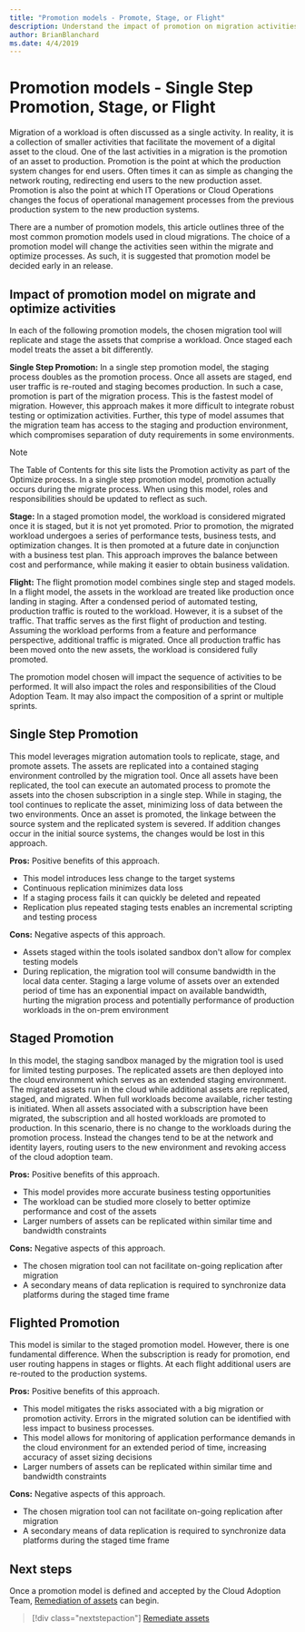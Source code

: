 ```yaml
---
title: "Promotion models - Promote, Stage, or Flight"
description: Understand the impact of promotion on migration activities
author: BrianBlanchard
ms.date: 4/4/2019
---
```


# Promotion models - Single Step Promotion, Stage, or Flight

Migration of a workload is often discussed as a single activity. In reality, it is a collection of smaller activities that facilitate the movement of a digital asset to the cloud. One of the last activities in a migration is the promotion of an asset to production. Promotion is the point at which the production system changes for end users. Often times it can as simple as changing the network routing, redirecting end users to the new production asset. Promotion is also the point at which IT Operations or Cloud Operations changes the focus of operational management processes from the previous production system to the new production systems.

There are a number of promotion models, this article outlines three of the most common promotion models used in cloud migrations. The choice of a promotion model will change the activities seen within the migrate and optimize processes. As such, it is suggested that promotion model be decided early in an release.

## Impact of promotion model on migrate and optimize activities

In each of the following promotion models, the chosen migration tool will replicate and stage the assets that comprise a workload. Once staged each model treats the asset a bit differently.

**Single Step Promotion:** In a single step promotion model, the staging process doubles as the promotion process. Once all assets are staged, end user traffic is re-routed and staging becomes production. In such a case, promotion is part of the migration process. This is the fastest model of migration. However, this approach makes it more difficult to integrate robust testing or optimization activities. Further, this type of model assumes that the migration team has access to the staging and production environment, which compromises separation of duty requirements in some environments.

> [!NOTE]
> The Table of Contents for this site lists the Promotion activity as part of the Optimize process. In a single step promotion model, promotion actually occurs during the migrate process. When using this model, roles and responsibilities should be updated to reflect as such.

**Stage:** In a staged promotion model, the workload is considered migrated once it is staged, but it is not yet promoted. Prior to promotion, the migrated workload undergoes a series of performance tests, business tests, and optimization changes. It is then promoted at a future date in conjunction with a business test plan. This approach improves the balance between cost and performance, while making it easier to obtain business validation.

**Flight:** The flight promotion model combines single step and staged models. In a flight model, the assets in the workload are treated like production once landing in staging. After a condensed period of automated testing, production traffic is routed to the workload. However, it is a subset of the traffic. That traffic serves as the first flight of production and testing. Assuming the workload performs from a feature and performance perspective, additional traffic is migrated. Once all production traffic has been moved onto the new assets, the workload is considered fully promoted.

The promotion model chosen will impact the sequence of activities to be performed. It will also impact the roles and responsibilities of the Cloud Adoption Team. It may also impact the composition of a sprint or multiple sprints.

## Single Step Promotion

This model leverages migration automation tools to replicate, stage, and promote assets. The assets are replicated into a contained staging environment controlled by the migration tool. Once all assets have been replicated, the tool can execute an automated process to promote the assets into the chosen subscription in a single step. While in staging, the tool continues to replicate the asset, minimizing loss of data between the two environments. Once an asset is promoted, the linkage between the source system and the replicated system is severed. If addition changes occur in the initial source systems, the changes would be lost in this approach.

**Pros:** Positive benefits of this approach.

- This model introduces less change to the target systems
- Continuous replication minimizes data loss
- If a staging process fails it can quickly be deleted and repeated
- Replication plus repeated staging tests enables an incremental scripting and testing process

**Cons:** Negative aspects of this approach.

- Assets staged within the tools isolated sandbox don't allow for complex testing models
- During replication, the migration tool will consume bandwidth in the local data center. Staging a large volume of assets over an extended period of time has an exponential impact on available bandwidth, hurting the migration process and potentially performance of production workloads in the on-prem environment

## Staged Promotion

In this model, the staging sandbox managed by the migration tool is used for limited testing purposes. The replicated assets are then deployed into the cloud environment which serves as an extended staging environment. The migrated assets run in the cloud while additional assets are replicated, staged, and migrated. When full workloads become available, richer testing is initiated. When all assets associated with a subscription have been migrated, the subscription and all hosted workloads are promoted to production. In this scenario, there is no change to the workloads during the promotion process. Instead the changes tend to be at the network and identity layers, routing users to the new environment and revoking access of the cloud adoption team.

**Pros:** Positive benefits of this approach.

- This model provides more accurate business testing opportunities
- The workload can be studied more closely to better optimize performance and cost of the assets
- Larger numbers of assets can be replicated within similar time and bandwidth constraints

**Cons:** Negative aspects of this approach.

- The chosen migration tool can not facilitate on-going replication after migration
- A secondary means of data replication is required to synchronize data platforms during the staged time frame

## Flighted Promotion

This model is similar to the staged promotion model. However, there is one fundamental difference. When the subscription is ready for promotion, end user routing happens in stages or flights. At each flight additional users are re-routed to the production systems.

**Pros:** Positive benefits of this approach.

- This model mitigates the risks associated with a big migration or promotion activity. Errors in the migrated solution can be identified with less impact to business processes.
- This model allows for monitoring of application performance demands in the cloud environment for an extended period of time, increasing accuracy of asset sizing decisions
- Larger numbers of assets can be replicated within similar time and bandwidth constraints

**Cons:** Negative aspects of this approach.

- The chosen migration tool can not facilitate on-going replication after migration
- A secondary means of data replication is required to synchronize data platforms during the staged time frame

## Next steps

Once a promotion model is defined and accepted by the Cloud Adoption Team, [Remediation of assets](./remediate.md) can begin.

> [!div class="nextstepaction"]
> [Remediate assets](./remediate.md)